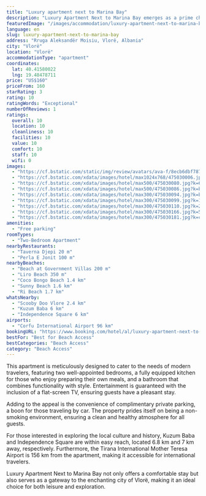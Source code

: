 ```yaml
---
title: "Luxury apartment next to Marina Bay"
description: "Luxury Apartment Next to Marina Bay emerges as a prime choice for travelers seeking comfort and convenience in Vlorë."
featuredImage: "/images/accommodation/luxury-apartment-next-to-marina-bay-8ecb6dbf787b.jpg"
language: en
slug: luxury-apartment-next-to-marina-bay
address: "Rruga Aleksandër Moisiu, Vlorë, Albania"
city: "Vlorë"
location: "Vlorë"
accommodationType: "apartment"
coordinates:
  lat: 40.41580022
  lng: 19.48478711
price: "US$160"
priceFrom: 160
starRating: 3
rating: 10
ratingWords: "Exceptional"
numberOfReviews: 1
ratings:
  overall: 10
  location: 10
  cleanliness: 10
  facilities: 10
  value: 10
  comfort: 10
  staff: 10
  wifi: 0
images:
  - "https://cf.bstatic.com/static/img/review/avatars/ava-f/8ecb6dbf787bac20deb3945d9c8a8b1c94cc5e64.png"
  - "https://cf.bstatic.com/xdata/images/hotel/max1024x768/475030006.jpg?k=ed51e8293b6322d95dd8c805932419058490ab9a544c476bf9baba618d3f689e&o=&hp=1"
  - "https://cf.bstatic.com/xdata/images/hotel/max500/475030080.jpg?k=6223abf51f7b5728ee629e94e9dd545094c79844ef4475c43e6caca0d745e254&o=&hp=1"
  - "https://cf.bstatic.com/xdata/images/hotel/max500/475030086.jpg?k=be234f4eef927229b233ff4a608ebcde506b8306cf76989084ab4e34921f2ada&o=&hp=1"
  - "https://cf.bstatic.com/xdata/images/hotel/max300/475030094.jpg?k=b86acfbc01af331b0657edeadb4651723b8a7056a7231b95419cd5605c949be0&o=&hp=1"
  - "https://cf.bstatic.com/xdata/images/hotel/max300/475030099.jpg?k=1b89f9457a781c0f249f00501ea2cc75582c8c30127344118094816a07ab3a97&o=&hp=1"
  - "https://cf.bstatic.com/xdata/images/hotel/max300/475030110.jpg?k=2f45a3dbf37cba61b0a1c0bfc93f0b428a29d3fcf3243469010e827cd7f64019&o=&hp=1"
  - "https://cf.bstatic.com/xdata/images/hotel/max300/475030166.jpg?k=500790945fe1338f1a140100d6ff1bf33058c3c46f6ccdde019ab42c1af4bb85&o=&hp=1"
  - "https://cf.bstatic.com/xdata/images/hotel/max300/475030181.jpg?k=c7e45f0a8caca0885c05b6a87e95b7371b9fc58f8a665c0cd262fa91a354953c&o=&hp=1"
amenities:
  - "Free parking"
roomTypes:
  - "Two-Bedroom Apartment"
nearbyRestaurants:
  - "Taverna Djepi 20 m"
  - "Perla E Jonit 100 m"
nearbyBeaches:
  - "Beach at Government Villas 200 m"
  - "Liro Beach 350 m"
  - "Coco Bongo Beach 1.4 km"
  - "Sunny Beach 1.6 km"
  - "Ri Beach 1.7 km"
whatsNearby:
  - "Scooby Doo Vlore 2.4 km"
  - "Kuzum Baba 6 km"
  - "Independence Square 6 km"
airports:
  - "Corfu International Airport 96 km"
bookingURL: "https://www.booking.com/hotel/al/luxury-apartment-next-to-marina-bay-vlore.en-gb.html?aid=8035640"
bestFor: "Best for Beach Access"
bestCategories: "Beach Access"
category: "Beach Access"
---
```


This apartment is meticulously designed to cater to the needs of modern travelers, featuring two well-appointed bedrooms, a fully equipped kitchen for those who enjoy preparing their own meals, and a bathroom that combines functionality with style. Entertainment is guaranteed with the inclusion of a flat-screen TV, ensuring guests have a pleasant stay.

Adding to the appeal is the convenience of complimentary private parking, a boon for those traveling by car. The property prides itself on being a non-smoking environment, ensuring a clean and healthy atmosphere for all guests. 

For those interested in exploring the local culture and history, Kuzum Baba and Independence Square are within easy reach, located 6.8 km and 7 km away, respectively. Furthermore, the Tirana International Mother Teresa Airport is 156 km from the apartment, making it accessible for international travelers.

Luxury Apartment Next to Marina Bay not only offers a comfortable stay but also serves as a gateway to the enchanting city of Vlorë, making it an ideal choice for both leisure and exploration.